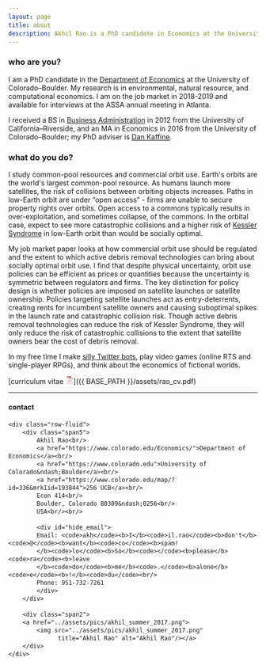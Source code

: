 ```yaml
---
layout: page
title: about
description: Akhil Rao is a PhD candidate in Economics at the University of Colorado - Boulder; research in environmental and natural resource economics
---
```


### who are you?

I am a PhD candidate in the
[Department of Economics](https://www.colorado.edu/Economics/)
at the University of Colorado&ndash;Boulder. My research is
in environmental, natural resource, and computational economics. I am on the job market in 2018-2019 and available for interviews at the ASSA annual meeting in Atlanta.

I received a BS in [Business Administration](https://soba.ucr.edu/)
in 2012 from the
University of California&ndash;Riverside, and an
MA in Economics in 2016 from the
University of Colorado&ndash;Boulder; my PhD adviser is
[Dan Kaffine](http://spot.colorado.edu/~daka9342/).

### what do you do?

I study common-pool resources and commercial orbit use. Earth's orbits are the world's largest common-pool resource. As humans launch more satellites, the risk of collisions between orbiting objects increases. Paths in low-Earth orbit are under &ldquo;open access&rdquo; - firms are unable to secure property rights over orbits. Open access to a commons typically results in over-exploitation, and sometimes collapse, of the commons. In the orbital case, expect to see more catastrophic collisions and a higher risk of [Kessler Syndrome](https://en.wikipedia.org/wiki/Kessler_syndrome) in low-Earth orbit than would be socially optimal.

My job market paper looks at how commercial orbit use should be regulated and the extent to which active debris removal technologies can bring about socially optimal orbit use. I find that despite physical uncertainty, orbit use policies can be efficient as prices or quantities because the uncertainty is symmetric between regulators and firms. The key distinction for policy design is whether policies are imposed on satellite launches or satellite ownership. Policies targeting satellite launches act as entry-deterrents, creating rents for incumbent satellite owners and causing suboptimal spikes in the launch rate and catastrophic collision risk. Though active debris removal technologies can reduce the risk of Kessler Syndrome, they will only reduce the risk of catastrophic collisions to the extent that satellite owners bear the cost of debris removal.

<!-- Lately I've been working on applying tools from [information elicitation](https://sites.google.com/site/informationelicitation/) to externality problems in environmental economics. I'm most interested in the limits of externality-correcting mechanism design when regulators have to ask firms for information (or trust that firms won't game the measurements) in order to assess compliance and liability. The Volkswagen emissions scandal is one of the higher-profile cases in recent memory where the assumption of "no strategic behavior" broke down, with [nontrivial public health consequences](http://iopscience.iop.org/article/10.1088/1748-9326/aa5987). -->

In my free time I make [silly Twitter bots](https://twitter.com/bakRabot), play video games (online RTS and single-player RPGs), and think about the economics of fictional worlds.

[curriculum vitae ![CV as pdf](icons16/pdf-icon.png)]({{ BASE_PATH }}/assets/rao_cv.pdf)<br/>
<!-- [orcid](https://orcid.org): [0000-0002-4914-6671](https://orcid.org/0000-0002-4914-6671)<br/>
[google scholar](https://scholar.google.com/citations?sortby=pubdate&hl=en&user=42tCp5UAAAAJ&view_op=list_works)<br/>
[impactstory](https://impactstory.org/u/0000-0002-4914-6671) -->

---

<div class="container">
<h4><a name="contact"></a>contact</h4>

    <div class="row-fluid">
        <div class="span5">
            Akhil Rao<br/>
            <a href="https://www.colorado.edu/Economics/">Department of Economics</a><br/>
            <a href="https://www.colorado.edu">University of Colorado&ndash;Boulder</a><br/>
            <a href="https://www.colorado.edu/map/?id=336&mrkIid=193844">256 UCB</a><br/>
            Econ 414<br/>
            Boulder, Colorado 80309&ndash;0256<br/>
            USA<br/><br/>

            <div id="hide_email">
            Email: <code>akh</code><b>I</b><code>il.rao</code><b>don't</b><code>@</code><b>want</b><code>co</code><b>spam!
            </b><code>lo</code><b>So</b><code></code><b>please</b><code>ra</code><b>leave
            </b><code>do</code><b>me</b><code>.</code><b>alone</b><code>e</code><b>!</b><code>du</code><br/>
            Phone: 951-732-7261
            </div>
        </div>

        <div class="span2">
        <a href="../assets/pics/akhil_summer_2017.png">
            <img src="../assets/pics/akhil_summer_2017.png"
                  title="Akhil Rao" alt="Akhil Rao"/></a>
        </div>
    </div>
</div>
